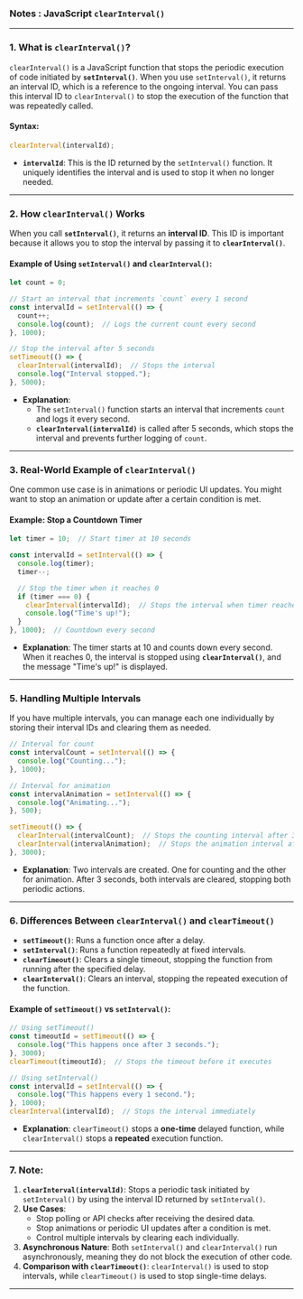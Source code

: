 ### **Notes : JavaScript `clearInterval()`**
---

### **1. What is `clearInterval()`?**

`clearInterval()` is a JavaScript function that stops the periodic execution of code initiated by **`setInterval()`**. When you use `setInterval()`, it returns an interval ID, which is a reference to the ongoing interval. You can pass this interval ID to `clearInterval()` to stop the execution of the function that was repeatedly called.

#### **Syntax**:
```javascript
clearInterval(intervalId);
```

- **`intervalId`**: This is the ID returned by the `setInterval()` function. It uniquely identifies the interval and is used to stop it when no longer needed.

---

### **2. How `clearInterval()` Works**

When you call **`setInterval()`**, it returns an **interval ID**. This ID is important because it allows you to stop the interval by passing it to **`clearInterval()`**.

#### Example of Using `setInterval()` and `clearInterval()`:

```javascript
let count = 0;

// Start an interval that increments `count` every 1 second
const intervalId = setInterval(() => {
  count++;
  console.log(count);  // Logs the current count every second
}, 1000);

// Stop the interval after 5 seconds
setTimeout(() => {
  clearInterval(intervalId);  // Stops the interval
  console.log("Interval stopped.");
}, 5000);
```

- **Explanation**:
  - The `setInterval()` function starts an interval that increments `count` and logs it every second.
  - **`clearInterval(intervalId)`** is called after 5 seconds, which stops the interval and prevents further logging of `count`.

---

### **3. Real-World Example of `clearInterval()`**

One common use case is in animations or periodic UI updates. You might want to stop an animation or update after a certain condition is met.

#### Example: Stop a Countdown Timer

```javascript
let timer = 10;  // Start timer at 10 seconds

const intervalId = setInterval(() => {
  console.log(timer);
  timer--;

  // Stop the timer when it reaches 0
  if (timer === 0) {
    clearInterval(intervalId);  // Stops the interval when timer reaches 0
    console.log("Time's up!");
  }
}, 1000);  // Countdown every second
```

- **Explanation**: The timer starts at 10 and counts down every second. When it reaches 0, the interval is stopped using **`clearInterval()`**, and the message "Time's up!" is displayed.

---
### **5. Handling Multiple Intervals**

If you have multiple intervals, you can manage each one individually by storing their interval IDs and clearing them as needed.

```javascript
// Interval for count
const intervalCount = setInterval(() => {
  console.log("Counting...");
}, 1000);

// Interval for animation
const intervalAnimation = setInterval(() => {
  console.log("Animating...");
}, 500);

setTimeout(() => {
  clearInterval(intervalCount);  // Stops the counting interval after 3 seconds
  clearInterval(intervalAnimation);  // Stops the animation interval after 3 seconds
}, 3000);
```

- **Explanation**: Two intervals are created. One for counting and the other for animation. After 3 seconds, both intervals are cleared, stopping both periodic actions.

---

### **6. Differences Between `clearInterval()` and `clearTimeout()`**

- **`setTimeout()`**: Runs a function once after a delay.
- **`setInterval()`**: Runs a function repeatedly at fixed intervals.
- **`clearTimeout()`**: Clears a single timeout, stopping the function from running after the specified delay.
- **`clearInterval()`**: Clears an interval, stopping the repeated execution of the function.

#### Example of `setTimeout()` vs `setInterval()`:

```javascript
// Using setTimeout()
const timeoutId = setTimeout(() => {
  console.log("This happens once after 3 seconds.");
}, 3000);
clearTimeout(timeoutId);  // Stops the timeout before it executes

// Using setInterval()
const intervalId = setInterval(() => {
  console.log("This happens every 1 second.");
}, 1000);
clearInterval(intervalId);  // Stops the interval immediately
```

- **Explanation**: `clearTimeout()` stops a **one-time** delayed function, while `clearInterval()` stops a **repeated** execution function.

---

### **7. Note:**

1. **`clearInterval(intervalId)`**: Stops a periodic task initiated by `setInterval()` by using the interval ID returned by `setInterval()`.
2. **Use Cases**:
   - Stop polling or API checks after receiving the desired data.
   - Stop animations or periodic UI updates after a condition is met.
   - Control multiple intervals by clearing each individually.
3. **Asynchronous Nature**: Both `setInterval()` and `clearInterval()` run asynchronously, meaning they do not block the execution of other code.
4. **Comparison with `clearTimeout()`**: `clearInterval()` is used to stop intervals, while `clearTimeout()` is used to stop single-time delays.

---
